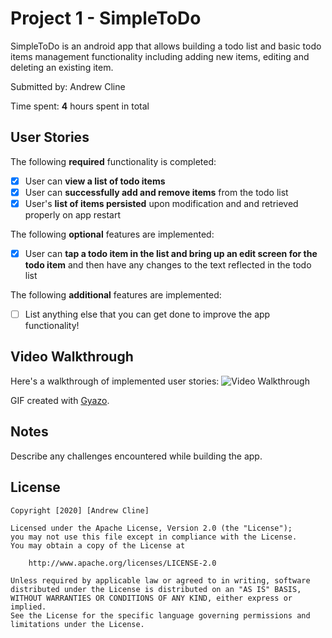 # Project 1 - SimpleToDo

SimpleToDo is an android app that allows building a todo list and basic todo items management functionality including adding new items, editing and deleting an existing item.

Submitted by: Andrew Cline

Time spent: **4** hours spent in total

## User Stories

The following **required** functionality is completed:

* [x] User can **view a list of todo items**
* [x] User can **successfully add and remove items** from the todo list
* [x] User's **list of items persisted** upon modification and and retrieved properly on app restart

The following **optional** features are implemented:

* [x] User can **tap a todo item in the list and bring up an edit screen for the todo item** and then have any changes to the text reflected in the todo list

The following **additional** features are implemented:

* [ ] List anything else that you can get done to improve the app functionality!

## Video Walkthrough

Here's a walkthrough of implemented user stories:
<img src='https://i.gyazo.com/5b85f34924792a9ded5e3601e1671ded.gif' title='Video Walkthrough' width='' alt='Video Walkthrough' />

GIF created with [Gyazo](https://gyazo.com/).

## Notes

Describe any challenges encountered while building the app.

## License

    Copyright [2020] [Andrew Cline]

    Licensed under the Apache License, Version 2.0 (the "License");
    you may not use this file except in compliance with the License.
    You may obtain a copy of the License at

        http://www.apache.org/licenses/LICENSE-2.0

    Unless required by applicable law or agreed to in writing, software
    distributed under the License is distributed on an "AS IS" BASIS,
    WITHOUT WARRANTIES OR CONDITIONS OF ANY KIND, either express or implied.
    See the License for the specific language governing permissions and
    limitations under the License.
